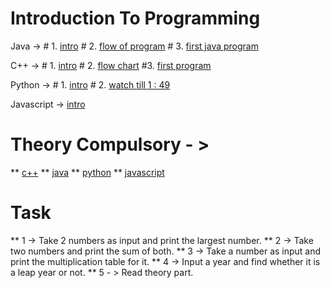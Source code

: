 # Introduction To Programming

 Java       ->  # 1. [intro](https://youtu.be/lhELGQAV4gg?si=hQ6uz1Tm6xmtpw0-) 
               # 2. [flow of program](https://youtu.be/TAtrPoaJ7gc?si=fmCf9nfGoJfOyBiZ)
               # 3. [first java program](https://youtu.be/TAtrPoaJ7gc?si=8cAazLSKuq9BNlyb)

 C++        -> # 1. [intro](https://youtu.be/y3OOaXrFy-Q?si=CBPdo_1lo3xF4H4r)
              # 2. [flow chart](https://youtu.be/H_9MSvTL74g?si=30NFpt1lkl3dtqyf )
              #3. [first program](https://youtu.be/2Gexv2eld4Y?si=FE_zhMWU0ueoI8Yc)

 Python     -> # 1. [intro](https://www.youtube.com/live/a8KNpJYToKE?si=OcS2iIjbeecOk8eo )
                # 2. [watch till 1 : 49](https://youtu.be/fqF9M92jzUo?si=fpv8tpFngDFj7Ryj)

 Javascript ->  [intro](https://youtu.be/ajdRvxDWH4w?si=xT65txgExmLlEFbA)

# Theory Compulsory - > 
** [c++](https://www.geeksforgeeks.org/introduction-to-c-programming-language/?ref=header_search)
** [java](https://www.geeksforgeeks.org/introduction-to-java/?ref=header_search)
** [python](https://www.geeksforgeeks.org/introduction-to-python/?ref=header_search)
** [javascript](https://www.geeksforgeeks.org/learn-data-structures-with-javascript-dsa-tutorial/?ref=header_search)

  #                Task

 ** 1 -> Take 2 numbers as input and print the largest number.
 ** 2 -> Take two numbers and print the sum of both.
 ** 3 -> Take a number as input and print the multiplication table for it.
 ** 4 -> Input a year and find whether it is a leap year or not.
 ** 5 - > Read theory part.
